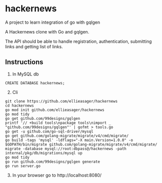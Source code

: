 # hackernews
A project to learn integration of go with gqlgen

A Hackernews clone with Go and gqlgen. 

The API should be able to handle registration, authentication, submitting links and getting list of links.

## Instructions

1. In MySQL db
```
CREATE DATABASE hackernews;
```
2. Cli
```
git clone https://github.com/ellieasager/hackernews
cd hackernews
go mod init github.com/ellieasager/hackernews
go mod tidy
go get github.com/99designs/gqlgen
printf '// +build tools\npackage tools\nimport _ "github.com/99designs/gqlgen"' | gofmt > tools.go
go get -u github.com/go-sql-driver/mysql
go get github.com/golang-migrate/migrate/v4/cmd/migrate/
go build -tags 'mysql' -ldflags="-X main.Version=1.0.0" -o $GOPATH/bin/migrate github.com/golang-migrate/migrate/v4/cmd/migrate/
migrate -database mysql://root:dbpass@/hackernews -path internal/pkg/db/migrations/mysql up
go mod tidy
go run github.com/99designs/gqlgen generate
go run server.go
```

3. In your browser go to http://localhost:8080/